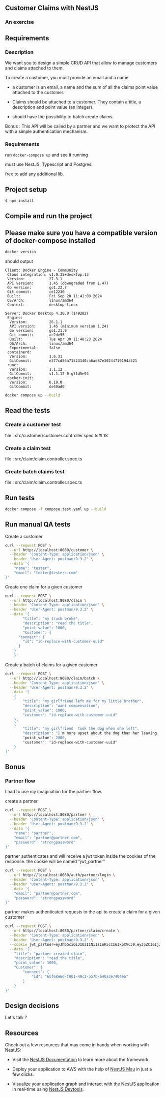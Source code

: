 ## Customer Claims with NestJS

### An exercise

## Requirements

### **Description**

We want you to design a simple CRUD API that allow to manage customers and claims attached to them.

To create a customer, you must provide an email and a name.

- a customer is an email, a name and the sum of all the claims point value attached to the customer.

- Claims should be attached to a customer. They contain a title, a description and point value (an integer).

- should have the possibility to batch create claims.

Bonus : This API will be called by a partner and we want to protect the API with a simple authentication mechanism.

### **Requirements**

run `docker-compose up` and see it running

must use NestJS, Typescript and Postgres.

free to add any additional lib.

## Project setup

```bash
$ npm install
```

## Compile and run the project

## Please make sure you have a compatible version of docker-compose installed

```bash
docker version
```

should output

```
Client: Docker Engine - Community
 Cloud integration: v1.0.35+desktop.13
 Version:           27.3.1
 API version:       1.45 (downgraded from 1.47)
 Go version:        go1.22.7
 Git commit:        ce12230
 Built:             Fri Sep 20 11:41:00 2024
 OS/Arch:           linux/amd64
 Context:           desktop-linux

Server: Docker Desktop 4.30.0 (149282)
 Engine:
  Version:          26.1.1
  API version:      1.45 (minimum version 1.24)
  Go version:       go1.21.9
  Git commit:       ac2de55
  Built:            Tue Apr 30 11:48:28 2024
  OS/Arch:          linux/amd64
  Experimental:     false
 containerd:
  Version:          1.6.31
  GitCommit:        e377cd56a71523140ca6ae87e30244719194a521
 runc:
  Version:          1.1.12
  GitCommit:        v1.1.12-0-g51d5e94
 docker-init:
  Version:          0.19.0
  GitCommit:        de40ad0
```

```bash
docker compose up --build
```

## Read the tests

### Create a customer test

file : src/customer/customer.controller.spec.ts#L18

### Create a claim test

file : src/claim/claim.controller.spec.ts

### Create batch claims test

file : src/claim/claim.controller.spec.ts

## Run tests

```bash
docker compose -f compose.test.yaml up --build
```

## Run manual QA tests

Create a customer

```bash
curl --request POST \
  --url http://localhost:8080/customer \
  --header 'Content-Type: application/json' \
  --header 'User-Agent: postman/9.3.2' \
  --data '{
	"name": "tester",
	"email": "tester@testers.com"
}'
```

Create one claim for a given customer

```bash
curl --request POST \
  --url http://localhost:8080/claim \
  --header 'Content-Type: application/json' \
  --header 'User-Agent: postman/9.3.2' \
  --data '{
		"title": "my truck broke",
		"description": "read the title",
		"point_value": 1000,
		"Customer": {
      "connect": {
        "id": "id-replace-with-customer-uuid"
      }
    }
	}'
```

Create a batch of claims for a given customer

```bash
curl --request POST \
  --url http://localhost:8080/claim/batch \
  --header 'Content-Type: application/json' \
  --header 'User-Agent: postman/9.3.2' \
  --data '[
	{
		"title": "my girlfriend left me for my little brother",
		"description": "want compensation",
		"point_value": 1000,
		"customer": "id-replace-with-customer-uuid"
	},
	{
		"title": "my girlfriend  took the dog when she left",
		"description": "I'm more upset about the dog than her leaving. Need insurance money for a new dog",
		"point_value": 2000,
		"customer": "id-replace-with-customer-uuid"
	}
]'
```

## Bonus

### Partner flow

I had to use my imagination for the partner flow.

create a partner

```bash
curl --request POST \
  --url http://localhost:8080/partner \
  --header 'Content-Type: application/json' \
  --header 'User-Agent: postman/9.3.2' \
  --data '{
	"name": "partner",
	"email": "partner@partner.com",
	"password": "strongpassword"
}'
```

partner authenticates and will receive a jwt token inside the cookies of the response.
the cookie will be named "jwt_partner"

```bash
curl --request POST \
  --url http://localhost:8080/auth/partner/login \
  --header 'Content-Type: application/json' \
  --header 'User-Agent: postman/9.3.2' \
  --data '{
	"email": "partner@partner.com",
	"password": "strongpassword"
}'
```

partner makes authenticated requests to the api to create a claim for a given customer

```bash
curl --request POST \
  --url http://localhost:8080/partner/claim/create \
  --header 'Content-Type: application/json' \
  --header 'User-Agent: postman/9.3.2' \
  --cookie jwt_partner=eyJhbGciOiJIUzI1NiIsInR5cCI6IkpXVCJ9.eyJpZCI6IjZiMGQ5YmI3LWI4MDUtNGE3Yy04NTBkLTcxMTkwNzM0YmYxNiIsIm5hbWUiOiJwYXJ0bmVyIiwiaWF0IjoxNzMxODY5OTgzLCJleHAiOjM0NjU0NzU0MzY3OTZ9.oTBh935X5OpdAuedfPbexd4d6cG0XQhJVtyt4lyB7O4 \
  --data '{
	"title": "partner created claim",
	"description": "read the title",
	"point_value": 1000,
	"Customer": {
		"connect": {
			"id": "6bf68e66-f901-49c2-b57b-b40a3e7404ea"
		}
	}
}'
```

## Design decisions

Let's talk ?

## Resources

Check out a few resources that may come in handy when working with NestJS:

- Visit the [NestJS Documentation](https://docs.nestjs.com) to learn more about the framework.

- Deploy your application to AWS with the help of [NestJS Mau](https://mau.nestjs.com) in just a few clicks.

- Visualize your application graph and interact with the NestJS application in real-time using [NestJS Devtools](https://devtools.nestjs.com).
